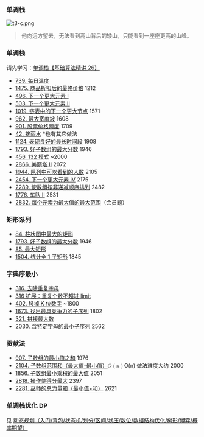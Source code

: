 ### 单调栈



![t3-c.png](https://pic.leetcode.cn/1711714526-rMdiIh-t3-c.png)

> 他向远方望去，无法看到高山背后的矮山，只能看到一座座更高的山峰。

### 单调栈

请先学习：[单调栈【基础算法精讲 26】](https://leetcode.cn/link/?target=https://www.bilibili.com/video/BV1VN411J7S7/)

* [739\. 每日温度](https://leetcode.cn/problems/daily-temperatures/)
* [1475\. 商品折扣后的最终价格](https://leetcode.cn/problems/final-prices-with-a-special-discount-in-a-shop/) 1212
* [496\. 下一个更大元素 I](https://leetcode.cn/problems/next-greater-element-i/)
* [503\. 下一个更大元素 II](https://leetcode.cn/problems/next-greater-element-ii/)
* [1019\. 链表中的下一个更大节点](https://leetcode.cn/problems/next-greater-node-in-linked-list/) 1571
* [962\. 最大宽度坡](https://leetcode.cn/problems/maximum-width-ramp/) 1608
* [901\. 股票价格跨度](https://leetcode.cn/problems/online-stock-span/) 1709
* [42\. 接雨水](https://leetcode.cn/problems/trapping-rain-water/) \*也有其它做法
* [1124\. 表现良好的最长时间段](https://leetcode.cn/problems/longest-well-performing-interval/) 1908
* [1793\. 好子数组的最大分数](https://leetcode.cn/problems/maximum-score-of-a-good-subarray/) 1946
* [456\. 132 模式](https://leetcode.cn/problems/132-pattern/) ~2000
* [2866\. 美丽塔 II](https://leetcode.cn/problems/beautiful-towers-ii/) 2072
* [1944\. 队列中可以看到的人数](https://leetcode.cn/problems/number-of-visible-people-in-a-queue/) 2105
* [2454\. 下一个更大元素 IV](https://leetcode.cn/problems/next-greater-element-iv/) 2175
* [2289\. 使数组按非递减顺序排列](https://leetcode.cn/problems/steps-to-make-array-non-decreasing/) 2482
* [1776\. 车队 II](https://leetcode.cn/problems/car-fleet-ii/) 2531
* [2832\. 每个元素为最大值的最大范围](https://leetcode.cn/problems/maximal-range-that-each-element-is-maximum-in-it/)（会员题）

### 矩形系列

* [84\. 柱状图中最大的矩形](https://leetcode.cn/problems/largest-rectangle-in-histogram/)
* [1793\. 好子数组的最大分数](https://leetcode.cn/problems/maximum-score-of-a-good-subarray/) 1946
* [85\. 最大矩形](https://leetcode.cn/problems/maximal-rectangle/)
* [1504\. 统计全 1 子矩形](https://leetcode.cn/problems/count-submatrices-with-all-ones/) 1845

### 字典序最小

* [316\. 去除重复字母](https://leetcode.cn/problems/remove-duplicate-letters/)
* [316 扩展：重复个数不超过 limit](https://leetcode.cn/contest/tianchi2022/problems/ev2bru/)
* [402\. 移掉 K 位数字](https://leetcode.cn/problems/remove-k-digits/) ~1800
* [1673\. 找出最具竞争力的子序列](https://leetcode.cn/problems/find-the-most-competitive-subsequence/) 1802
* [321\. 拼接最大数](https://leetcode.cn/problems/create-maximum-number/)
* [2030\. 含特定字母的最小子序列](https://leetcode.cn/problems/smallest-k-length-subsequence-with-occurrences-of-a-letter/) 2562

### 贡献法

* [907\. 子数组的最小值之和](https://leetcode.cn/problems/sum-of-subarray-minimums/) 1976
* [2104\. 子数组范围和（最大值-最小值）](https://leetcode.cn/problems/sum-of-subarray-ranges/)<math><semantics><mrow><mi>O</mi><mo>(</mo><mi>n</mi><mo>)</mo></mrow><annotation>\\mathcal{O}(n)</annotation></semantics></math>O(n) 做法难度大约 2000
* [1856\. 子数组最小乘积的最大值](https://leetcode.cn/problems/maximum-subarray-min-product/) 2051
* [2818\. 操作使得分最大](https://leetcode.cn/problems/apply-operations-to-maximize-score/) 2397
* [2281\. 巫师的总力量和（最小值×和）](https://leetcode.cn/problems/sum-of-total-strength-of-wizards/) 2621

### 单调栈优化 DP

见 [动态规划（入门/背包/状态机/划分/区间/状压/数位/数据结构优化/树形/博弈/概率期望）](https://leetcode.cn/circle/discuss/tXLS3i/)

